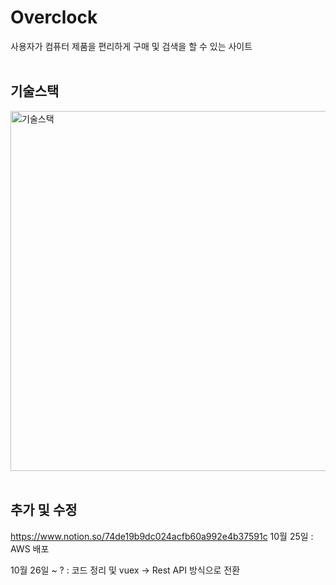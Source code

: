 # Overclock
사용자가 컴퓨터 제품을 편리하게 구매 및 검색을 할 수 있는 사이트
<br><br>

## 기술스택 
<img width="576" alt="기술스택" src="https://user-images.githubusercontent.com/82433524/197136584-a742d17e-c8ad-4cf1-a208-517a0d287037.png">
<br><br>

## 추가 및 수정
https://www.notion.so/74de19b9dc024acfb60a992e4b37591c
10월 25일 : AWS 배포

10월 26일 ~ ? : 코드 정리 및 vuex -> Rest API 방식으로 전환 
